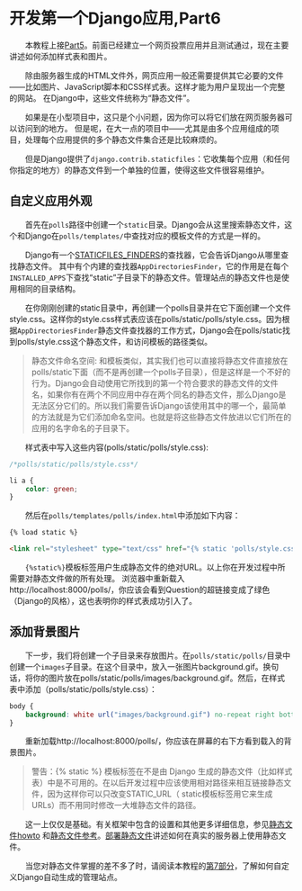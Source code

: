 # 开发第一个Django应用,Part6

　　本教程上接[Part5](https://github.com/jhao104/django-chinese-docs-1.10/blob/master/intro/tutorial05/%E7%AC%AC%E4%B8%80%E4%B8%AADjango%E5%BA%94%E7%94%A8%2CPart5.md)。前面已经建立一个网页投票应用并且测试通过，现在主要讲述如何添加样式表和图片。
   
　　除由服务器生成的HTML文件外，网页应用一般还需要提供其它必要的文件——比如图片、JavaScript脚本和CSS样式表。这样才能为用户呈现出一个完整的网站。 在Django中，这些文件统称为“静态文件”。
   
　　如果是在小型项目中，这只是个小问题，因为你可以将它们放在网页服务器可以访问到的地方。 但是呢，在大一点的项目中——尤其是由多个应用组成的项目，处理每个应用提供的多个静态文件集合还是比较麻烦的。
   
　　但是Django提供了`django.contrib.staticfiles`：它收集每个应用（和任何你指定的地方）的静态文件到一个单独的位置，使得这些文件很容易维护。
   
## 自定义应用外观

　　首先在`polls`路径中创建一个`static`目录。Django会从这里搜索静态文件，这个和Django在`polls/templates/`中查找对应的模板文件的方式是一样的。

　　Django有一个[STATICFILES_FINDERS](https://docs.djangoproject.com/en/1.10/ref/settings/#std:setting-STATICFILES_FINDERS)的查找器，它会告诉Django从哪里查找静态文件。 其中有个内建的查找器`AppDirectoriesFinder`，它的作用是在每个`INSTALLED_APPS`下查找“static”子目录下的静态文件。管理站点的静态文件也是使用相同的目录结构。

　　在你刚刚创建的static目录中，再创建一个polls目录并在它下面创建一个文件style.css。这样你的style.css样式表应该在polls/static/polls/style.css。因为根据`AppDirectoriesFinder`静态文件查找器的工作方式，Django会在polls/static找到polls/style.css这个静态文件，和访问模板的路径类似。

>静态文件命名空间: 和模板类似，其实我们也可以直接将静态文件直接放在polls/static下面（而不是再创建一个polls子目录），但是这样是一个不好的行为。Django会自动使用它所找到的第一个符合要求的静态文件的文件名，如果你有在两个不同应用中存在两个同名的静态文件，那么Django是无法区分它们的。所以我们需要告诉Django该使用其中的哪一个，最简单的方法就是为它们添加命名空间。也就是将这些静态文件放进以它们所在的应用的名字命名的子目录下。
 
　　样式表中写入这些内容(polls/static/polls/style.css):
```css
/*polls/static/polls/style.css*/

li a {
    color: green;
}
```

　　然后在`polls/templates/polls/index.html`中添加如下内容：

```html
{% load static %}

<link rel="stylesheet" type="text/css" href="{% static 'polls/style.css' %}" />
```

　　`{%static%}`模板标签用户生成静态文件的绝对URL。以上你在开发过程中所需要对静态文件做的所有处理。 浏览器中重新载入http://localhost:8000/polls/，你应该会看到Question的超链接变成了绿色（Django的风格），这也表明你的样式表成功引入了。

## 添加背景图片

　　下一步，我们将创建一个子目录来存放图片。在`polls/static/polls/`目录中创建一个`images`子目录。在这个目录中，放入一张图片background.gif。换句话，将你的图片放在polls/static/polls/images/background.gif。然后，在样式表中添加（polls/static/polls/style.css）：

```css
body {
    background: white url("images/background.gif") no-repeat right bottom;
}
```

　　重新加载http://localhost:8000/polls/，你应该在屏幕的右下方看到载入的背景图片。

> 警告：{% static %} 模板标签在不是由 Django 生成的静态文件（比如样式表）中是不可用的。在以后开发过程中应该使用相对路径来相互链接静态文件，因为这样你可以只改变STATIC_URL（ static模板标签用它来生成URLs）而不用同时修改一大堆静态文件的路径。

　　这一上仅仅是基础。有关框架中包含的设置和其他更多详细信息，参见[静态文件howto](https://docs.djangoproject.com/en/1.10/howto/static-files/) 和[静态文件参考](https://docs.djangoproject.com/en/1.10/ref/contrib/staticfiles/)。[部署静态文件](https://docs.djangoproject.com/en/1.10/howto/static-files/deployment/)讲述如何在真实的服务器上使用静态文件。

　　当您对静态文件掌握的差不多了时，请阅读本教程的[第7部分](https://docs.djangoproject.com/en/1.10/intro/tutorial07/)，了解如何自定义Django自动生成的管理站点。